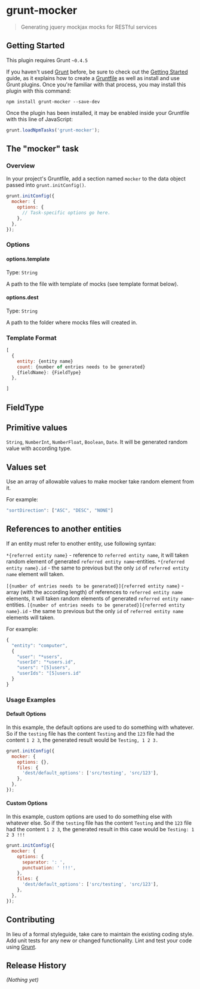 # grunt-mocker

> Generating jquery mockjax mocks for RESTful services

## Getting Started
This plugin requires Grunt `~0.4.5`

If you haven't used [Grunt](http://gruntjs.com/) before, be sure to check out the [Getting Started](http://gruntjs.com/getting-started) guide, as it explains how to create a [Gruntfile](http://gruntjs.com/sample-gruntfile) as well as install and use Grunt plugins. Once you're familiar with that process, you may install this plugin with this command:

```shell
npm install grunt-mocker --save-dev
```

Once the plugin has been installed, it may be enabled inside your Gruntfile with this line of JavaScript:

```js
grunt.loadNpmTasks('grunt-mocker');
```

## The "mocker" task

### Overview
In your project's Gruntfile, add a section named `mocker` to the data object passed into `grunt.initConfig()`.

```js
grunt.initConfig({
  mocker: {
    options: {
      // Task-specific options go here.
    },
  },
});
```

### Options

#### options.template
Type: `String`

A path to the file with template of mocks (see template format below).

#### options.dest
Type: `String`

A path to the folder where mocks files will created in.

### Template Format

```js
[
  {
    entity: {entity name}
    count: {number of entries needs to be generated}
    {fieldName}: {FieldType} 
  },

]
```
## FieldType

## Primitive values

`String`, `NumberInt`, `NumberFloat`, `Boolean`, `Date`. 
It will be generated random value with according type.

## Values set

Use an array of allowable values to make mocker take random element from it.

For example: 

```js
"sortDirection": ["ASC", "DESC", "NONE"]
```

## References to another entities

If an entity must refer to enother entity, use following syntax: 

`*{referred entity name}` - reference to `referred entity name`, it will taken random element of generated `referred entity name`-entities.
`*{referred entity name}.id` - the same to previous but the only `id` of `referred entity name` element will taken.

`[{number of entries needs to be generated}]{referred entity name}` - array (with the according length) of references to `referred entity name` elements, it will taken random elements of generated `referred entity name`-entities. 
`[{number of entries needs to be generated}]{referred entity name}.id` - the same to previous but the only `id` of `referred entity name` elements will taken.

For example: 

```js
{
  "entity": "computer",
  {
    "user": "*users",
    "userId": "*users.id",
    "users": "[5]users",
    "userIds": "[5]users.id"
  }
}
```


### Usage Examples

#### Default Options
In this example, the default options are used to do something with whatever. So if the `testing` file has the content `Testing` and the `123` file had the content `1 2 3`, the generated result would be `Testing, 1 2 3.`

```js
grunt.initConfig({
  mocker: {
    options: {},
    files: {
      'dest/default_options': ['src/testing', 'src/123'],
    },
  },
});
```

#### Custom Options
In this example, custom options are used to do something else with whatever else. So if the `testing` file has the content `Testing` and the `123` file had the content `1 2 3`, the generated result in this case would be `Testing: 1 2 3 !!!`

```js
grunt.initConfig({
  mocker: {
    options: {
      separator: ': ',
      punctuation: ' !!!',
    },
    files: {
      'dest/default_options': ['src/testing', 'src/123'],
    },
  },
});
```

## Contributing
In lieu of a formal styleguide, take care to maintain the existing coding style. Add unit tests for any new or changed functionality. Lint and test your code using [Grunt](http://gruntjs.com/).

## Release History
_(Nothing yet)_
